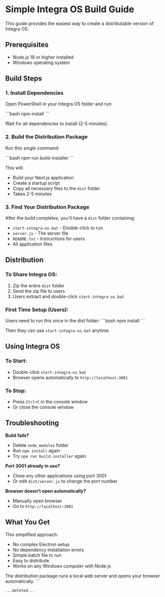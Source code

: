 # Simple Integra OS Build Guide

This guide provides the easiest way to create a distributable version of Integra OS.

## Prerequisites

- Node.js 18 or higher installed
- Windows operating system

## Build Steps

### 1. Install Dependencies

Open PowerShell in your Integra OS folder and run:

\`\`\`bash
npm install
\`\`\`

Wait for all dependencies to install (2-5 minutes).

### 2. Build the Distribution Package

Run this single command:

\`\`\`bash
npm run build-installer
\`\`\`

This will:
- Build your Next.js application
- Create a startup script
- Copy all necessary files to the `dist` folder
- Takes 2-5 minutes

### 3. Find Your Distribution Package

After the build completes, you'll have a `dist` folder containing:
- `start-integra-os.bat` - Double-click to run
- `server.js` - The server file
- `README.txt` - Instructions for users
- All application files

## Distribution

### To Share Integra OS:

1. Zip the entire `dist` folder
2. Send the zip file to users
3. Users extract and double-click `start-integra-os.bat`

### First Time Setup (Users):

Users need to run this once in the dist folder:
\`\`\`bash
npm install
\`\`\`

Then they can use `start-integra-os.bat` anytime.

## Using Integra OS

### To Start:
- Double-click `start-integra-os.bat`
- Browser opens automatically to `http://localhost:3001`

### To Stop:
- Press `Ctrl+C` in the console window
- Or close the console window

## Troubleshooting

**Build fails?**
- Delete `node_modules` folder
- Run `npm install` again
- Try `npm run build-installer` again

**Port 3001 already in use?**
- Close any other applications using port 3001
- Or edit `dist/server.js` to change the port number

**Browser doesn't open automatically?**
- Manually open browser
- Go to `http://localhost:3001`

## What You Get

This simplified approach:
- No complex Electron setup
- No dependency installation errors
- Simple batch file to run
- Easy to distribute
- Works on any Windows computer with Node.js

The distribution package runs a local web server and opens your browser automatically.
\`\`\`

```typescriptreact file="build-standalone.js" isDeleted="true"
...deleted...
